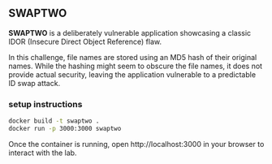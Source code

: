 ## SWAPTWO
**SWAPTWO** is a deliberately vulnerable application showcasing a classic IDOR (Insecure Direct Object Reference) flaw.

In this challenge, file names are stored using an MD5 hash of their original names. While the hashing might seem to obscure the file names, it does not provide actual security, leaving the application vulnerable to a predictable ID swap attack.

### setup instructions
```bash
docker build -t swaptwo .
docker run -p 3000:3000 swaptwo
```
Once the container is running, open http://localhost:3000 in your browser to interact with the lab.